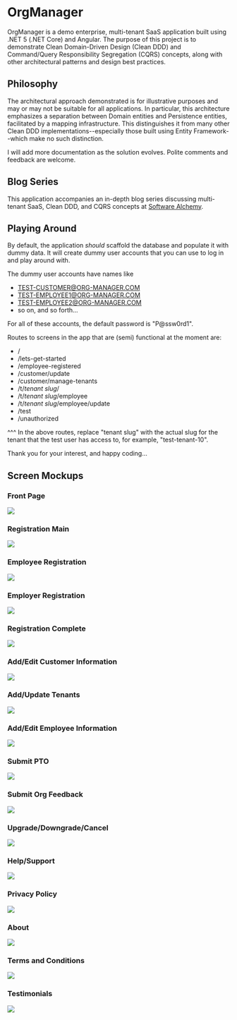 # OrgManager
OrgManager is a demo enterprise, multi-tenant SaaS application built using .NET 5 (.NET Core) and Angular. The purpose of this project is to demonstrate Clean Domain-Driven Design (Clean DDD) and Command/Query Responsibility Segregation (CQRS) concepts, along with other architectural patterns and design best practices.

## Philosophy
The architectural approach demonstrated is for illustrative purposes and may or may not be suitable for all applications. In particular, this architecture emphasizes a separation between Domain entities and Persistence entities, facilitated by a mapping infrastructure. This distinguishes it from many other Clean DDD implementations--especially those built using Entity Framework--which make no such distinction.

I will add more documentation as the solution evolves. Polite comments and feedback are welcome.

## Blog Series
This application accompanies an in-depth blog series discussing multi-tenant SaaS, Clean DDD, and CQRS concepts at [Software Alchemy](https://blog.jacobsdata.com/).

## Playing Around
By default, the application *should* scaffold the database and populate it with dummy data. It will create dummy user accounts that you can use to log in and play around with.

The dummy user accounts have names like
* TEST-CUSTOMER@ORG-MANAGER.COM
* TEST-EMPLOYEE1@ORG-MANAGER.COM
* TEST-EMPLOYEE2@ORG-MANAGER.COM
* so on, and so forth...

For all of these accounts, the default password is "P@ssw0rd1".

Routes to screens in the app that are (semi) functional at the moment are:

* /
* /lets-get-started
* /employee-registered
* /customer/update
* /customer/manage-tenants
* /t/*tenant slug*/
* /t/*tenant slug*/employee
* /t/*tenant slug*/employee/update
* /test
* /unauthorized

^^^ In the above routes, replace "tenant slug" with the actual slug for the tenant that the test user has access to, for example, "test-tenant-10".

Thank you for your interest, and happy coding...

## Screen Mockups

### Front Page
![](images/Front-Page.png?raw=true)

### Registration Main
![](images/Registration-Main-Page.png?raw=true)

### Employee Registration
![](images/Employee-Registration.png?raw=true)

### Employer Registration
![](images/Employer-Registration.png?raw=true)

### Registration Complete
![](images/Registration-Complete.png?raw=true)

### Add/Edit Customer Information
![](images/Add-Edit-Customer-Information.png?raw=true)

### Add/Update Tenants
![](images/Customer-Add-Update-Tenants.png?raw=true)

### Add/Edit Employee Information
![](images/Add-Edit-Employee-Information.png?raw=true)

### Submit PTO
![](images/Employee-Home-PTO-Subscreen.png?raw=true)

### Submit Org Feedback
![](images/Employee-Home-Org-Feedback-Subscreen.png?raw=true)

### Upgrade/Downgrade/Cancel
![](images/Upgrade-Downgrade-Cancel.png?raw=true)

### Help/Support
![](images/Help-Support.png?raw=true)

### Privacy Policy
![](images/Privacy-Policy.png?raw=true)

### About
![](images/About.png?raw=true)

### Terms and Conditions
![](images/Terms-and-Conditions.png?raw=true)

### Testimonials
![](images/Testimonials.png?raw=true)
